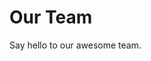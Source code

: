 <script setup>
import { VPTeamMembers } from 'vitepress/theme'

const members = [
  {
    avatar: 'https://www.github.com/parker-int64.png',
    name: 'Kane@Work',
    title: 'Creator, Maintainer',
    links: [
      { icon: 'github', link: 'https://github.com/parker-int64' },
    ]
  },
  {
    avatar: 'https://github.com/yuyoujiang.png',
    name: 'yuyoujiang',
    title: 'Co-create, Maintainer',
    links: [
      { icon: 'github', link: 'https://github.com/yuyoujiang' },
      { icon: 'youtube', link: 'https://www.youtube.com/channel/UCrqhS8_COo22Y0jj67E3xoQ' }
    ]
  },
  {
    avatar: 'https://github.com/ZhuYaoHui1998.png',
    name: 'ZhuYaoHui1998',
    title: 'Co-create, Maintainer',
    links: [
      { icon: 'github', link: 'https://github.com/ZhuYaoHui1998' },
      { icon: 'bilibili', link: 'https://space.bilibili.com/628398326'}
    ]
  },
]
</script>

# Our Team

Say hello to our awesome team.

<VPTeamMembers size="small" :members />